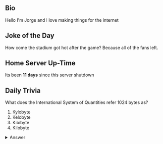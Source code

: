 ## Bio

Hello I'm Jorge and I love making things for the internet

## Joke of the Day

How come the stadium got hot after the game? Because all of the fans left.

## Home Server Up-Time

Its been **11 days** since this server shutdown


## Daily Trivia

What does the International System of Quantities refer 1024 bytes as?
 1. Kylobyte
 2. Kelobyte
 3. Kibibyte
 4. Kilobyte

<details>
  <summary>Answer</summary>
  Kibibyte
</details>
